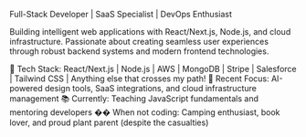 

Full-Stack Developer | SaaS Specialist | DevOps Enthusiast

Building intelligent web applications with React/Next.js, Node.js, and cloud infrastructure. Passionate about creating seamless user experiences through robust backend systems and modern frontend technologies.

🔧 Tech Stack: React/Next.js | Node.js | AWS | MongoDB | Stripe | Salesforce | Tailwind CSS | Anything else that crosses my path!
🚀 Recent Focus: AI-powered design tools, SaaS integrations, and cloud infrastructure management
📚 Currently: Teaching JavaScript fundamentals and mentoring developers
��️ When not coding: Camping enthusiast, book lover, and proud plant parent (despite the casualties)
